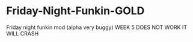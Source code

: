 # Friday-Night-Funkin-GOLD
Friday night funkin mod (alpha very buggy)  WEEK 5 DOES NOT WORK IT WILL CRASH 
